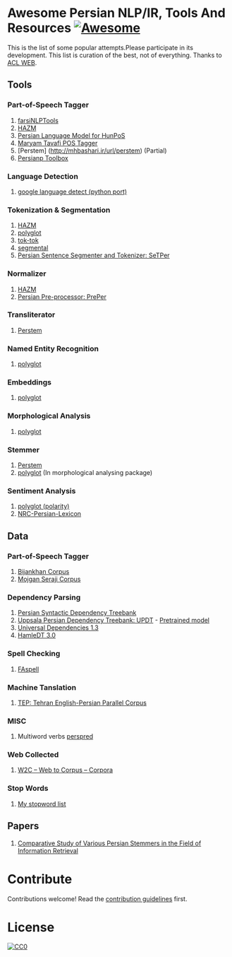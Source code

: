 # Awesome Persian NLP/IR, Tools And Resources [![Awesome](https://cdn.rawgit.com/sindresorhus/awesome/d7305f38d29fed78fa85652e3a63e154dd8e8829/media/badge.svg)](https://github.com/sindresorhus/awesome)

This is the list of some popular attempts.Please participate in its development. This list is curation of the best, not of everything.
 Thanks to [ACL WEB](http://aclweb.org/aclwiki/index.php?title=Resources_for_Persian).

## Tools
### Part-of-Speech Tagger
  1. [farsiNLPTools](http://mhbashari.ir/url/farsiools)
  2. [HAZM](http://mhbashari.ir/url/hazm)
  4. [Persian Language Model for HunPoS](http://mhbashari.ir/url/unoager)
  5. [Maryam Tavafi POS Tagger ](http://mhbashari.ir/url/aryamavafi)
  6. [Perstem] (http://mhbashari.ir/url/perstem) (Partial)
  7. [Persianp Toolbox](http://mhbashari.ir/url/ersianpoolbox)

### Language Detection
  1. [google language detect (python port)](http://mhbashari.ir/url/langdetect)
  
### Tokenization & Segmentation
   1. [HAZM](http://mhbashari.ir/url/hazm)
   2. [polyglot](http://mhbashari.ir/url/polyglot)
   3. [tok-tok](http://mhbashari.ir/url/tok-tok)
   4. [segmental](http://mhbashari.ir/url/segmental)
   5. [Persian Sentence Segmenter and Tokenizer: SeTPer](http://mhbashari.ir/url/setper)

### Normalizer
   1. [HAZM](http://mhbashari.ir/url/hazm)
   2. [Persian Pre-processor: PrePer](http://mhbashari.ir/url/preper)
   
### Transliterator
   1. [Perstem](http://mhbashari.ir/url/perstem)
   
### Named Entity Recognition
   1. [polyglot](http://mhbashari.ir/url/polyglot)

### Embeddings
   1. [polyglot](http://mhbashari.ir/url/polyglot)

### Morphological Analysis
   1. [polyglot](http://mhbashari.ir/url/polyglot)

### Stemmer
   1. [Perstem](http://mhbashari.ir/url/perstem)
   2. [polyglot](http://mhbashari.ir/url/polyglot) (In morphological analysing package)

### Sentiment Analysis
   1. [polyglot (polarity)](http://mhbashari.ir/url/polyglot)
   2. [NRC-Persian-Lexicon](http://mhbashari.ir/url/nrcperlex)
   
## Data
### Part-of-Speech Tagger
   1. [Bijankhan Corpus](http://mhbashari.ir/url/bijankhan)
   1. [Mojgan Seraji Corpus](http://mhbashari.ir/url/ppsalaersianorpus)
   

### Dependency Parsing
   1. [Persian Syntactic Dependency Treebank](http://mhbashari.ir/url/perdt)
   2. [Uppsala Persian Dependency Treebank: UPDT](http://mhbashari.ir/url/updt)
     - [Pretrained model](http://mhbashari.ir/url/parsper-mate)
   3. [Universal Dependencies 1.3](http://mhbashari.ir/url/niversalependencies)
   4. [HamleDT 3.0](http://mhbashari.ir/url/amle)

   
### Spell Checking
   1. [FAspell](http://mhbashari.ir/url/spell)

### Machine Tanslation
   1. [TEP: Tehran English-Persian Parallel Corpus](http://mhbashari.ir/url/ehranabesources)

### MISC
   1. Multiword verbs [perspred](http://mhbashari.ir/url/perspred)
   
### Web Collected
   1. [W2C – Web to Corpus – Corpora](http://mhbashari.ir/url/2ebtoorpus)

### Stop Words
   1. [My stopword list](http://mhbashari.ir/url/fastopwords)
   
## Papers
   1. [Comparative Study of Various Persian Stemmers in the Field of Information Retrieval ](http://mhbashari.ir/url/stemmerpaper01)

# Contribute

Contributions welcome! Read the [contribution guidelines](contributing.md) first.

# License

[![CC0](https://i.creativecommons.org/p/zero/1.0/88x31.png)](https://creativecommons.org/publicdomain/zero/1.0/)
